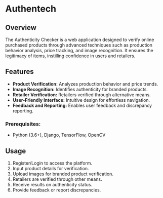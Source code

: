 # Authentech

## Overview
The Authenticity Checker is a web application designed to verify online purchased products through advanced techniques such as production behavior analysis, price tracking, and image recognition. It ensures the legitimacy of items, instilling confidence in users and retailers.

## Features
- **Product Verification:** Analyzes production behavior and price trends.
- **Image Recognition:** Identifies authenticity for branded products.
- **Retailer Verification:** Retailers verified through alternative means.
- **User-Friendly Interface:** Intuitive design for effortless navigation.
- **Feedback and Reporting:** Enables user feedback and discrepancy reporting.

### Prerequisites:
- Python (3.6+), Django, TensorFlow, OpenCV

## Usage
1. Register/Login to access the platform.
2. Input product details for verification.
3. Upload images for branded product verification.
4. Retailers are verified through other means.
5. Receive results on authenticity status.
6. Provide feedback or report discrepancies.

